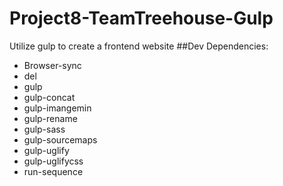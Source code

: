 # Project8-TeamTreehouse-Gulp
Utilize gulp to create a frontend website
##Dev Dependencies:
* Browser-sync
* del
* gulp
* gulp-concat
* gulp-imangemin
* gulp-rename
* gulp-sass
* gulp-sourcemaps
* gulp-uglify
* gulp-uglifycss
* run-sequence

